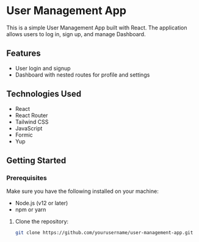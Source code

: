 # User Management App

This is a simple User Management App built with React. The application allows users to log in, sign up, and manage Dashboard.



## Features

- User login and signup
- Dashboard with nested routes for profile and settings


## Technologies Used

- React
- React Router
- Tailwind CSS
- JavaScript
- Formic
- Yup

## Getting Started

### Prerequisites

Make sure you have the following installed on your machine:

- Node.js (v12 or later)
- npm or yarn

1. Clone the repository:

   ```bash
   git clone https://github.com/yourusername/user-management-app.git

 
 
